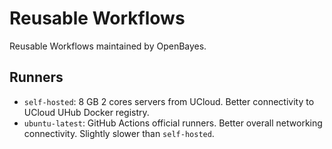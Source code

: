 # Reusable Workflows

Reusable Workflows maintained by OpenBayes.

## Runners

- `self-hosted`: 8 GB 2 cores servers from UCloud. Better connectivity to UCloud UHub Docker registry.
- `ubuntu-latest`: GitHub Actions official runners. Better overall networking connectivity. Slightly slower than `self-hosted`.
